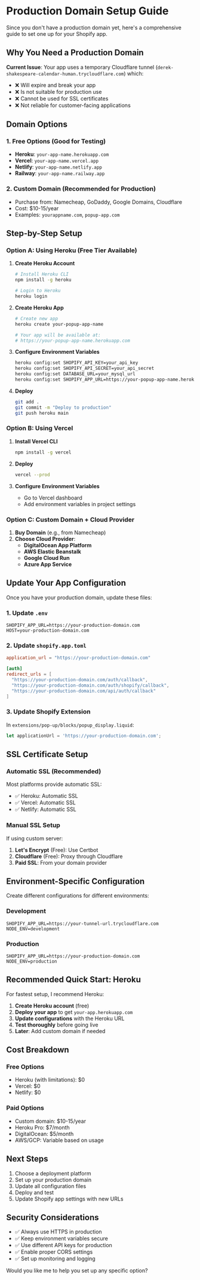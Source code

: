 # Production Domain Setup Guide

Since you don't have a production domain yet, here's a comprehensive guide to set one up for your Shopify app.

## Why You Need a Production Domain

**Current Issue**: Your app uses a temporary Cloudflare tunnel (`derek-shakespeare-calendar-human.trycloudflare.com`) which:
- ❌ Will expire and break your app
- ❌ Is not suitable for production use
- ❌ Cannot be used for SSL certificates
- ❌ Not reliable for customer-facing applications

## Domain Options

### 1. **Free Options (Good for Testing)**
- **Heroku**: `your-app-name.herokuapp.com`
- **Vercel**: `your-app-name.vercel.app`
- **Netlify**: `your-app-name.netlify.app`
- **Railway**: `your-app-name.railway.app`

### 2. **Custom Domain (Recommended for Production)**
- Purchase from: Namecheap, GoDaddy, Google Domains, Cloudflare
- Cost: $10-15/year
- Examples: `yourappname.com`, `popup-app.com`

## Step-by-Step Setup

### Option A: Using Heroku (Free Tier Available)

1. **Create Heroku Account**
   ```bash
   # Install Heroku CLI
   npm install -g heroku
   
   # Login to Heroku
   heroku login
   ```

2. **Create Heroku App**
   ```bash
   # Create new app
   heroku create your-popup-app-name
   
   # Your app will be available at:
   # https://your-popup-app-name.herokuapp.com
   ```

3. **Configure Environment Variables**
   ```bash
   heroku config:set SHOPIFY_API_KEY=your_api_key
   heroku config:set SHOPIFY_API_SECRET=your_api_secret
   heroku config:set DATABASE_URL=your_mysql_url
   heroku config:set SHOPIFY_APP_URL=https://your-popup-app-name.herokuapp.com
   ```

4. **Deploy**
   ```bash
   git add .
   git commit -m "Deploy to production"
   git push heroku main
   ```

### Option B: Using Vercel

1. **Install Vercel CLI**
   ```bash
   npm install -g vercel
   ```

2. **Deploy**
   ```bash
   vercel --prod
   ```

3. **Configure Environment Variables**
   - Go to Vercel dashboard
   - Add environment variables in project settings

### Option C: Custom Domain + Cloud Provider

1. **Buy Domain** (e.g., from Namecheap)
2. **Choose Cloud Provider**:
   - **DigitalOcean App Platform**
   - **AWS Elastic Beanstalk**
   - **Google Cloud Run**
   - **Azure App Service**

## Update Your App Configuration

Once you have your production domain, update these files:

### 1. Update `.env`
```env
SHOPIFY_APP_URL=https://your-production-domain.com
HOST=your-production-domain.com
```

### 2. Update `shopify.app.toml`
```toml
application_url = "https://your-production-domain.com"

[auth]
redirect_urls = [
  "https://your-production-domain.com/auth/callback",
  "https://your-production-domain.com/auth/shopify/callback",
  "https://your-production-domain.com/api/auth/callback"
]
```

### 3. Update Shopify Extension
In `extensions/pop-up/blocks/popup_display.liquid`:
```javascript
let applicationUrl = 'https://your-production-domain.com';
```

## SSL Certificate Setup

### Automatic SSL (Recommended)
Most platforms provide automatic SSL:
- ✅ Heroku: Automatic SSL
- ✅ Vercel: Automatic SSL
- ✅ Netlify: Automatic SSL

### Manual SSL Setup
If using custom server:
1. **Let's Encrypt** (Free): Use Certbot
2. **Cloudflare** (Free): Proxy through Cloudflare
3. **Paid SSL**: From your domain provider

## Environment-Specific Configuration

Create different configurations for different environments:

### Development
```env
SHOPIFY_APP_URL=https://your-tunnel-url.trycloudflare.com
NODE_ENV=development
```

### Production
```env
SHOPIFY_APP_URL=https://your-production-domain.com
NODE_ENV=production
```

## Recommended Quick Start: Heroku

For fastest setup, I recommend Heroku:

1. **Create Heroku account** (free)
2. **Deploy your app** to get `your-app.herokuapp.com`
3. **Update configurations** with the Heroku URL
4. **Test thoroughly** before going live
5. **Later**: Add custom domain if needed

## Cost Breakdown

### Free Options
- Heroku (with limitations): $0
- Vercel: $0
- Netlify: $0

### Paid Options
- Custom domain: $10-15/year
- Heroku Pro: $7/month
- DigitalOcean: $5/month
- AWS/GCP: Variable based on usage

## Next Steps

1. Choose a deployment platform
2. Set up your production domain
3. Update all configuration files
4. Deploy and test
5. Update Shopify app settings with new URLs

## Security Considerations

- ✅ Always use HTTPS in production
- ✅ Keep environment variables secure
- ✅ Use different API keys for production
- ✅ Enable proper CORS settings
- ✅ Set up monitoring and logging

Would you like me to help you set up any specific option?